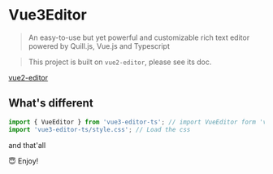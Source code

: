 # Vue3Editor

> An easy-to-use but yet powerful and customizable rich text editor powered by Quill.js, Vue.js and Typescript

> This project is built on `vue2-editor`, please see its doc.

[vue2-editor](https://github.com/davidroyer/vue2-editor)

## What's different

```ts
import { VueEditor } from 'vue3-editor-ts'; // import VueEditor form 'vue3-editor-ts' instead of vue3-editor
import 'vue3-editor-ts/style.css'; // Load the css
```

and that'all

😇 Enjoy!
